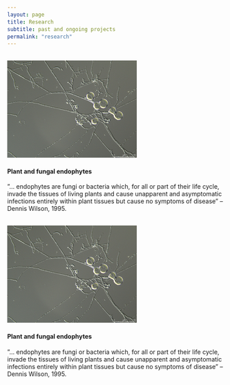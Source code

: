 ```yaml
---
layout: page
title: Research
subtitle: past and ongoing projects
permalink: "research"
---
```

<br>
<div class="container-fluid">
<div class="row">
  <div class="col no-gutters col-sm-6 col-xs-12">
    <a href=""><img src="/assets/img/PI.jpg"></a><br>
    <h4>Plant and fungal endophytes</h4>
    <p>”… endophytes are fungi or bacteria which, for all or part of their life cycle, invade the tissues of living plants and cause unapparent and asymptomatic infections entirely within plant tissues but cause no symptoms of disease” – Dennis Wilson, 1995.</p><br>
  </div>
  <div class="col no-gutters col-sm-6 col-xs-12">
    <a href=""><img src="/assets/img/PI.jpg"></a><br>
    <h4>Plant and fungal endophytes</h4>
    <p>”… endophytes are fungi or bacteria which, for all or part of their life cycle, invade the tissues of living plants and cause unapparent and asymptomatic infections entirely within plant tissues but cause no symptoms of disease” – Dennis Wilson, 1995.</p><br>
  </div>
</div>
<br>
